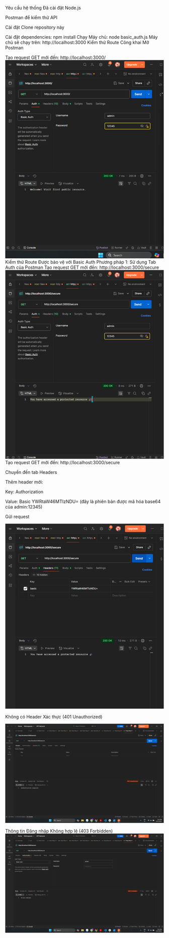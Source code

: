 Yêu cầu hệ thống
Đã cài đặt Node.js

Postman để kiểm thử API

Cài đặt
Clone repository này

Cài đặt dependencies: npm install
Chạy Máy chủ: node basic_auth.js
Máy chủ sẽ chạy trên: http://localhost:3000
Kiểm thử Route Công khai
Mở Postman

Tạo request GET mới đến: http://localhost:3000/
![alt text](<public/img/Ảnh chụp màn hình 2025-09-25 190922.png>)
Kiểm thử Route Được bảo vệ với Basic Auth
Phương pháp 1: Sử dụng Tab Auth của Postman
Tạo request GET mới đến: http://localhost:3000/secure
![alt text](<public/img/Ảnh chụp màn hình 2025-09-25 191025.png>)
Tạo request GET mới đến: http://localhost:3000/secure

Chuyển đến tab Headers

Thêm header mới:

Key: Authorization

Value: Basic YWRtaW46MTIzNDU= (đây là phiên bản được mã hóa base64 của admin:12345)

Gửi request

![alt text](public/img/image.png)


Không có Header Xác thực (401 Unauthorized)


![alt text](public/img/image-1.png)

Thông tin Đăng nhập Không hợp lệ (403 Forbidden)
![alt text](public/img/image-2.png)
